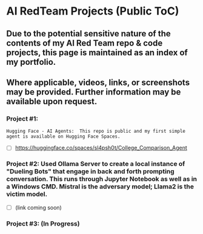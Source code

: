 # AI RedTeam Projects (Public ToC)

## Due to the potential sensitive nature of the contents of my AI Red Team repo & code projects, this page is maintained as an index of my portfolio.
## Where applicable, videos, links, or screenshots may be provided.  Further information may be available upon request.

### Project #1: 
    Hugging Face - AI Agents:  This repo is public and my first simple agent is available on Hugging Face Spaces.
- [ ] https://huggingface.co/spaces/sl4psh0t/College_Comparison_Agent

### Project #2: Used Ollama Server to create a local instance of "Dueling Bots" that engage in back and forth prompting conversation. This runs through Jupyter Notebook as well as in a Windows CMD. Mistral is the adversary model; Llama2 is the victim model.
- [ ] (link coming soon)

### Project #3: (In Progress)
